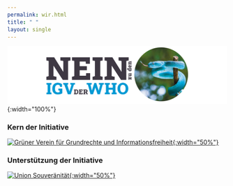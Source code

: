 ```yaml
---
permalink: wir.html
title: " "
layout: single
---
```


![Nein zu den IGV der WHO](/assets/images/neinzuigv-logo.png){:width="100%"}

### Kern der Initiative

[![Grüner Verein für Grundrechte und Informationsfreiheit](/assets/images/2023-05-18-GGI-logo.svg){:width="50%"}](https://ggi-initiative.at/)

### Unterstützung der Initiative

[![Union Souveränität](/assets/images/2023-05-18-Souveraenitaet.svg){:width="50%"}](https://souveraenitaet.org)
